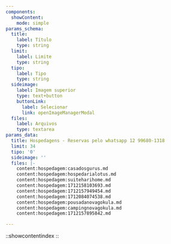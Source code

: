 ```yaml
---
components:
  showContent:
    mode: simple
params_schema:
  title:
    label: Título
    type: string
  limit:
    label: Limite
    type: string
  tipo:
    label: Tipo
    type: string
  sideimage:
    label: Imagem superior
    type: text+button
    buttonLink:
      label: Selecionar
      link: openImageManagerModal
  files:
    label: Arquivos
    type: textarea
params_data:
  title: Hospedagens - Reservas pelo whatsapp 12 99680-1318
  limit: 34
  tipo: '0'
  sideimage: ''
  files: |-
    content:hospedagem:casadosgurus.md
    content:hospedagem:hospedarialotus.md
    content:hospedagem:suiteharihome.md
    content:hospedagem:1712158103693.md
    content:hospedagem:1712157949454.md
    content:hospedagem:1712084074538.md
    content:hospedagem:pousadanovagokula.md
    content:hospedagem:campingnovagokula.md
    content:hospedagem:1712157895842.md

---
```


::showcontentindex
::